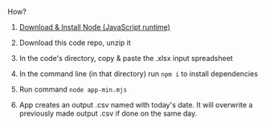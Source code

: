 How?


1. [ Download & Install Node (JavaScript runtime)]([url](https://nodejs.org/en/download/))

2. Download this code repo, unzip it

3. In the code's directory, copy & paste the .xlsx input spreadsheet

4. In the command line (in that directory) run ```npm i``` to install dependencies

5. Run command ```node app-min.mjs```

6. App creates an output .csv named with today's date. It will overwrite a previously made output .csv if done on the same day.
